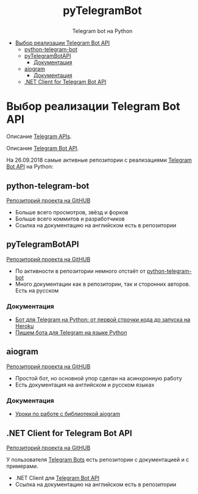 # <p align="center">pyTelegramBot
<p align="center">Telegram bot на Python

* [Выбор реализации Telegram Bot API](#Выбор-реализации-telegram-bot-api)
    * [python-telegram-bot](#python-telegram-bot)
    * [pyTelegramBotAPI](#pytelegrambotapi)
        * [Документация](#Документация)
    * [aiogram](#aiogram)
        * [Документация](#Документация-1)
    * [.NET Client for Telegram Bot API](#net-client-for-telegram-bot-api)

# Выбор реализации Telegram Bot API

Описание [Telegram APIs](https://core.telegram.org/api).

Описание [Telegram Bot API](https://core.telegram.org/bots/api).

На 26.09.2018 самые активные репозитории с реализациями [Telegram Bot API](https://core.telegram.org/bots/api) на Python:

## python-telegram-bot
[Репозиторий проекта на GitHUB](https://github.com/python-telegram-bot/python-telegram-bot)

* Больше всего просмотров, звёзд и форков
* Больше всего коммитов и разработчиков
* Ссылка на документацию на английском есть в репозитории

## pyTelegramBotAPI
[Репозиторий проекта на GitHUB](https://github.com/eternnoir/pyTelegramBotAPI)

* По активности в репозитории немного отстаёт от [python-telegram-bot](#python-telegram-bot)
* Много документации как в репозитории, так и сторонних авторов. Есть на русском

### Документация
* [Бот для Telegram на Python: от первой строчки кода до запуска на Heroku](https://tproger.ru/translations/telegram-bot-create-and-deploy/)
* [Пишем бота для Telegram на языке Python](https://groosha.gitbooks.io/telegram-bot-lessons/content/)

## aiogram
[Репозиторий проекта на GitHUB](https://github.com/aiogram/aiogram)

* Простой бот, но основной упор сделан на асинхронную работу
* Есть документация на английском и русском языках

### Документация
* [Уроки по работе с библиотекой aiogram](https://github.com/surik00/aiogram-lessons)

## .NET Client for Telegram Bot API
[Репозиторий проекта на GitHUB](https://github.com/TelegramBots/Telegram.Bot)

У пользователя [Telegram Bots](https://github.com/TelegramBots) есть репозитории с документацией и с примерами.

* .NET Client для [Telegram Bot API](https://core.telegram.org/bots/api)
* Ссылка на документацию на английском есть в репозитории
